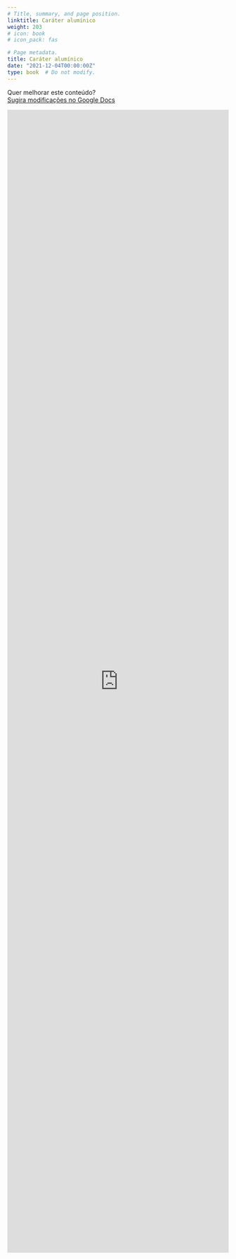 ```yaml
---
# Title, summary, and page position.
linktitle: Caráter alumínico
weight: 203
# icon: book
# icon_pack: fas

# Page metadata.
title: Caráter alumínico
date: "2021-12-04T00:00:00Z"
type: book  # Do not modify.
---
```


Quer melhorar este conteúdo?<br>
[<i class="fa fa-edit" aria-hidden="true"></i> Sugira modificações no Google Docs][edit]

[edit]: https://docs.google.com/document/d/1crervolYOvJVyObv5QhRbtVVMpRHsQpHAVZwUcOWpHU/edit?usp=sharing

<iframe frameborder="0" style="width: 100%; height: 2600px" src="https://docs.google.com/document/d/e/2PACX-1vTlqojwRKXaO7MXg5WEnUEoJUDm4CSZknswEdOHaKvFXuCLy_A3SUNtgalyfeubKjZu_FoH4cLxLxcS/pub?embedded=true"></iframe>

<!-- height = (line-height * font-size * line-quantity) + (font-size * line-quantity) + (figure-height) + (paragraph-quantity * 11) -->
<!-- height = (1.5 * 16 * 21) + (1.5 * 24 * 4) + (16 * 21 + 24 * 4) + (844) + (16 * 11) -->
